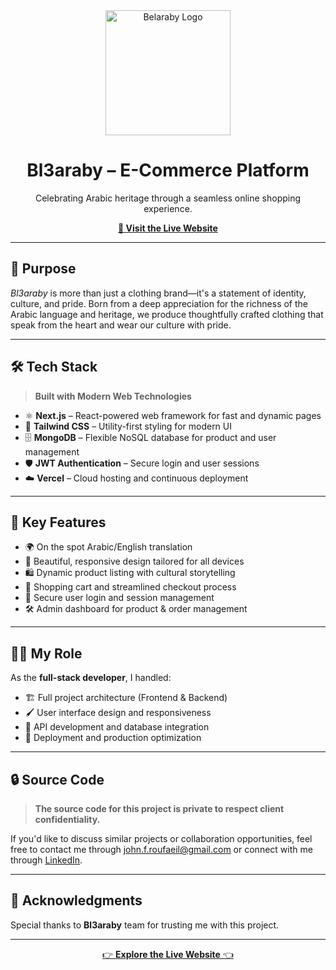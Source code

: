 <div align="center">
  <img src="https://belaraby-five.vercel.app/logo.png" alt="Belaraby Logo" width="200" />
  <h1>Bl3araby – E-Commerce Platform</h1>
  <p>Celebrating Arabic heritage through a seamless online shopping experience.</p>
  <a href="https://www.bl3araby.store/" target="_blank">
    <strong>🔗 Visit the Live Website</strong>
  </a>
</div>

---

## 🎯 Purpose

_Bl3araby_ is more than just a clothing brand—it's a statement of identity, culture, and pride. Born from a deep appreciation for the richness of the Arabic language and heritage, we produce thoughtfully crafted clothing that speak from the heart and wear our culture with pride.

---

## 🛠️ Tech Stack

> **Built with Modern Web Technologies**

- ⚛️ **Next.js** – React-powered web framework for fast and dynamic pages
- 🎨 **Tailwind CSS** – Utility-first styling for modern UI
- 🗄️ **MongoDB** – Flexible NoSQL database for product and user management
- 🛡️ **JWT Authentication** – Secure login and user sessions
- ☁️ **Vercel** – Cloud hosting and continuous deployment

---

## 🌟 Key Features

- 🌍 On the spot Arabic/English translation
- 🎨 Beautiful, responsive design tailored for all devices
- 🛍️ Dynamic product listing with cultural storytelling
- 🧾 Shopping cart and streamlined checkout process
- 🔐 Secure user login and session management
- 🛠️ Admin dashboard for product & order management

---

## 👨‍💻 My Role

As the **full-stack developer**, I handled:
- 🏗️ Full project architecture (Frontend & Backend)
- 🖌️ User interface design and responsiveness
- 🔄 API development and database integration
- 🚀 Deployment and production optimization

---

## 🔒 Source Code

> **The source code for this project is private to respect client confidentiality.**

If you'd like to discuss similar projects or collaboration opportunities, feel free to contact me through john.f.roufaeil@gmail.com or connect with me through [LinkedIn](https://www.linkedin.com/in/john-roufaeil).

---

## 🙌 Acknowledgments

Special thanks to **Bl3araby** team for trusting me with this project.

---

<div align="center">
  <a href="https://bl3araby.store/" target="_blank">
    👉 <strong>Explore the Live Website</strong> 👈
  </a>
</div>
